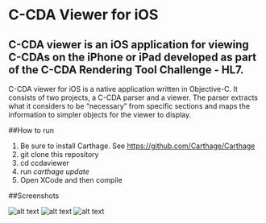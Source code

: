 # C-CDA Viewer for iOS

C-CDA viewer is an iOS application for viewing C-CDAs on the iPhone or iPad developed as part of the C-CDA Rendering Tool Challenge - HL7.
---

C-CDA viewer for iOS is a native application written in
Objective-C.  It consists of two projects, a C-CDA parser and
a viewer.
The parser extracts what it considers to be “necessary” from
specific sections and maps the information to simpler
objects for the viewer to display.

##How to run
1. Be sure to install Carthage. See https://github.com/Carthage/Carthage
2. git clone this repository
3. cd ccdaviewer
4. run _carthage update_
5. Open XCode and then compile

##Screenshots

![alt text](https://github.com/alexandern/ccdaviewer/blob/master/screenshots/screen1.png "Screenshot")
![alt text](https://github.com/alexandern/ccdaviewer/blob/master/screenshots/screen2.png "Screenshot")
![alt text](https://github.com/alexandern/ccdaviewer/blob/master/screenshots/screen3.png "Screenshot")
                        
